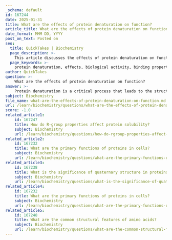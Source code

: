 ```yaml
---
_schema: default
id: 167244
date: 2025-01-31
title: What are the effects of protein denaturation on function?
article_title: What are the effects of protein denaturation on function?
date_format: MMM DD, YYYY
post_on_text: Posted on
seo:
  title: QuickTakes | Biochemistry
  page_description: >-
    This article discusses the effects of protein denaturation on function, detailing how denaturation leads to loss of biological activity, altered binding properties, changes in solubility, aggregation, and impaired structural integrity, and explores the causes behind these changes.
  page_keywords: >-
    protein denaturation, effects, biological activity, binding properties, solubility, aggregation, structural integrity, temperature changes, pH changes, chemical agents, mechanical stress, enzymes, antibodies, amyloid fibrils, pathology, biochemistry, molecular biology, medicine
author: QuickTakes
question: >-
    What are the effects of protein denaturation on function?
answer: >-
    Protein denaturation is a critical process that leads to the structural alteration of proteins, resulting in the loss of their native conformation and, consequently, their biological function. Understanding the effects of protein denaturation on function is essential for various biological and biochemical applications.\n\n### Effects of Protein Denaturation on Function\n\n1. **Loss of Biological Activity**: The most immediate and significant effect of denaturation is the loss of the protein's biological activity. Proteins function based on their specific three-dimensional structures, which are determined by their amino acid sequences and interactions. When a protein denatures, its structure is disrupted, leading to a loss of function. For example, enzymes, which are proteins that catalyze biochemical reactions, may lose their catalytic activity when denatured, rendering them ineffective.\n\n2. **Altered Binding Properties**: Denaturation can affect the ability of proteins to bind to other molecules, such as substrates, ligands, or other proteins. This alteration can disrupt metabolic pathways and cellular functions. For instance, antibodies may lose their ability to recognize and bind to antigens if they undergo denaturation.\n\n3. **Changes in Solubility**: Denatured proteins often exhibit altered solubility characteristics. For example, proteins that are normally soluble in aqueous environments may precipitate out of solution upon denaturation. This change can affect cellular processes and the availability of proteins for various functions.\n\n4. **Aggregation**: Denatured proteins may aggregate or form insoluble complexes, which can lead to the formation of amyloid fibrils or other aggregates associated with diseases. This aggregation can further exacerbate the loss of function and may contribute to pathological conditions.\n\n5. **Impaired Structural Integrity**: In structural proteins, such as collagen or keratin, denaturation can compromise the integrity of tissues and organs. This can lead to a range of physiological issues, as the structural support provided by these proteins is essential for maintaining the overall architecture of biological systems.\n\n### Causes of Protein Denaturation\n\nThe denaturation of proteins can be triggered by various environmental factors, including:\n\n- **Temperature Changes**: Elevated temperatures increase molecular motion, disrupting the weak interactions (such as hydrogen bonds and hydrophobic interactions) that maintain protein structure. For example, cooking an egg causes the albumin protein to denature, transforming it from a liquid to a solid state.\n\n- **pH Changes**: Alterations in pH can affect the ionization of amino acid side chains, leading to changes in charge and disrupting ionic bonds and hydrogen bonds. For instance, placing a protein in a highly acidic or basic environment can lead to denaturation.\n\n- **Chemical Agents**: Certain chemicals, such as urea or detergents, can interfere with the non-covalent interactions that stabilize protein structure, leading to denaturation.\n\n- **Mechanical Stress**: Physical agitation or shear forces can also lead to denaturation by disrupting the protein's structure.\n\n### Conclusion\n\nIn summary, protein denaturation has profound effects on the function of proteins, primarily resulting in the loss of biological activity, altered binding properties, changes in solubility, aggregation, and impaired structural integrity. Understanding these effects is crucial for fields such as biochemistry, molecular biology, and medicine, where protein functionality is essential for various biological processes.
subject: Biochemistry
file_name: what-are-the-effects-of-protein-denaturation-on-function.md
url: /learn/biochemistry/questions/what-are-the-effects-of-protein-denaturation-on-function
score: -1.0
related_article1:
    id: 167247
    title: How do R-group properties affect protein solubility?
    subject: Biochemistry
    url: /learn/biochemistry/questions/how-do-rgroup-properties-affect-protein-solubility
related_article2:
    id: 167232
    title: What are the primary functions of proteins in cells?
    subject: Biochemistry
    url: /learn/biochemistry/questions/what-are-the-primary-functions-of-proteins-in-cells
related_article3:
    id: 167238
    title: What is the significance of quaternary structure in proteins?
    subject: Biochemistry
    url: /learn/biochemistry/questions/what-is-the-significance-of-quaternary-structure-in-proteins
related_article4:
    id: 167232
    title: What are the primary functions of proteins in cells?
    subject: Biochemistry
    url: /learn/biochemistry/questions/what-are-the-primary-functions-of-proteins-in-cells
related_article5:
    id: 167248
    title: What are the common structural features of amino acids?
    subject: Biochemistry
    url: /learn/biochemistry/questions/what-are-the-common-structural-features-of-amino-acids
---
```


&nbsp;